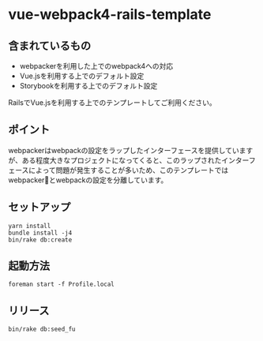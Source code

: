 # vue-webpack4-rails-template

## 含まれているもの

* webpackerを利用した上でのwebpack4への対応
* Vue.jsを利用する上でのデフォルト設定
* Storybookを利用する上でのデフォルト設定

RailsでVue.jsを利用する上でのテンプレートしてご利用ください。

## ポイント

webpackerはwebpackの設定をラップしたインターフェースを提供していますが、ある程度大きなプロジェクトになってくると、このラップされたインターフェースによって問題が発生することが多いため、このテンプレートではwebpackerとwebpackの設定を分離しています。

## セットアップ

```
yarn install
bundle install -j4
bin/rake db:create
```

## 起動方法

```
foreman start -f Profile.local
```

## リリース

```
bin/rake db:seed_fu
```
